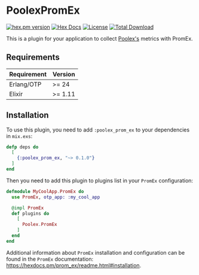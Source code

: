 # PoolexPromEx

<!-- ![Build and tests workflow](https://github.com/general-CbIC/poolex_prom_ex/actions/workflows/ci-tests.yml/badge.svg) -->
[![hex.pm version](https://img.shields.io/hexpm/v/poolex_prom_ex.svg?style=flat)](https://hex.pm/packages/poolex_prom_ex)
[![Hex Docs](https://img.shields.io/badge/hex-docs-lightgreen.svg?style=flat)](https://hexdocs.pm/poolex_prom_ex/)
[![License](https://img.shields.io/hexpm/l/poolex_prom_ex.svg?style=flat)](https://github.com/general-CbIC/poolex_prom_ex/blob/main/LICENSE)
[![Total Download](https://img.shields.io/hexpm/dt/poolex_prom_ex.svg?style=flat)](https://hex.pm/packages/poolex_prom_ex)

This is a plugin for your application to collect [Poolex's](https://github.com/general-CbIC/poolex) metrics with PromEx.

## Requirements

| Requirement | Version |
|-------------|---------|
| Erlang/OTP  | >= 24   |
| Elixir      | >= 1.11 |

## Installation

To use this plugin, you need to add `:poolex_prom_ex` to your dependencies in `mix.exs`:

  ```elixir
  defp deps do
    [
      {:poolex_prom_ex, "~> 0.1.0"}
    ]
  end
  ```

  Then you need to add this plugin to plugins list in your `PromEx` configuration:

  ```elixir
  defmodule MyCoolApp.PromEx do
    use PromEx, otp_app: :my_cool_app

    @impl PromEx
    def plugins do
      [
        Poolex.PromEx
      ]
    end
  end
  ```

Additional information about `PromEx` installation and configuration can be found in the `PromEx` documentation: <https://hexdocs.pm/prom_ex/readme.html#installation>.
